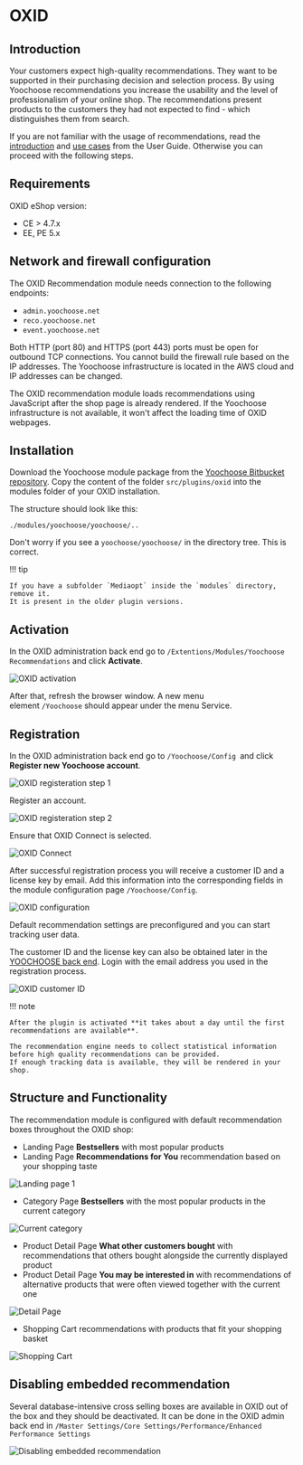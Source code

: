 # OXID

## Introduction

Your customers expect high-quality recommendations.
They want to be supported in their purchasing decision and selection process.
By using Yoochoose recommendations you increase the usability and the level of professionalism of your online shop.
The recommendations present products to the customers they had not expected to find - which distinguishes them from search.

If you are not familiar with the usage of recommendations, read the [introduction](../personalization/user_guide/introduction.md) and [use cases](../personalization/user_guide/use_cases.md) from the User Guide.
Otherwise you can proceed with the following steps.

## Requirements

OXID eShop version:

- CE &gt; 4.7.x
- EE, PE 5.x

## Network and firewall configuration

The OXID Recommendation module needs connection to the following endpoints:

- `admin.yoochoose.net`
- `reco.yoochoose.net`
- `event.yoochoose.net`

Both HTTP (port 80) and HTTPS (port 443) ports must be open for outbound TCP connections.
You cannot build the firewall rule based on the IP addresses.
The Yoochoose infrastructure is located in the AWS cloud and IP addresses can be changed.

The OXID recommendation module loads recommendations using JavaScript after the shop page is already rendered.
If the Yoochoose infrastructure is not available, it won't affect the loading time of OXID webpages.

## Installation

Download the Yoochoose module package from the [Yoochoose Bitbucket repository](https://bitbucket.org/yoochoose/tracking).
Copy the content of the folder `src/plugins/oxid` into the modules folder of your OXID installation.

The structure should look like this:

    ./modules/yoochoose/yoochoose/..

Don't worry if you see a `yoochoose/yoochoose/` in the directory tree. This is correct.

!!! tip

    If you have a subfolder `Mediaopt` inside the `modules` directory, remove it.
    It is present in the older plugin versions.

## Activation

In the OXID administration back end go to `/Extentions/Modules/Yoochoose Recommendations` and click **Activate**.

![OXID activation](img/oxid_activate.png "OXID activation")

After that, refresh the browser window.
A new menu element `/Yoochoose` should appear under the menu Service.

## Registration

In the OXID administration back end go to `/Yoochoose/Config `and click **Register new Yoochoose account**.

![OXID registeration step 1](img/oxid_register.png "OXID registeration step 1")

Register an account.

![OXID registeration step 2](img/oxid_register2.png "OXID registeration step 2")

Ensure that OXID Connect is selected.

![OXID Connect](img/oxid_connect.png "OXID Connect")

After successful registration process you will receive a customer ID and a license key by email.
Add this information into the corresponding fields in the module configuration page `/Yoochoose/Config`.

![OXID configuration](img/oxid_config.png "OXID configuration")

Default recommendation settings are preconfigured and you can start tracking user data.

The customer ID and the license key can also be obtained later in the [YOOCHOOSE back end](https://admin.yoochoose.net).
Login with the email address you used in the registration process.

![OXID customer ID](img/oxid_customerid.png "OXID customer ID")

!!! note

    After the plugin is activated **it takes about a day until the first recommendations are available**.
    
    The recommendation engine needs to collect statistical information before high quality recommendations can be provided.
    If enough tracking data is available, they will be rendered in your shop.

## Structure and Functionality

The recommendation module is configured with default recommendation boxes throughout the OXID shop:

- Landing Page **Bestsellers** with most popular products
- Landing Page **Recommendations for You** recommendation based on your shopping taste

![Landing page 1](img/oxid_landing_page.png "Landing page 1")

- Category Page **Bestsellers** with the most popular products in the current category

![Current category](img/oxid_landing_page2.png "Current category")

- Product Detail Page **What other customers bought** with recommendations that others bought alongside the currently displayed product
- Product Detail Page **You may be interested in** with recommendations of alternative products that were often viewed together with the current one

![Detail Page](img/oxid_detail_page.png "Detail Page")

- Shopping Cart recommendations with products that fit your shopping basket

![Shopping Cart](img/oxid_shopping_cart.png "Shopping Cart")

## Disabling embedded recommendation

Several database-intensive cross selling boxes are available in OXID out of the box and they should be deactivated.
It can be done in the OXID admin back end in `/Master Settings/Core Settings/Performance/Enhanced Performance Settings`

![Disabling embedded recommendation](img/oxid_disable_embedded.png "Disabling embedded recommendation")
